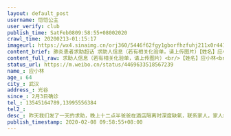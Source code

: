```yaml
---
layout: default_post
username: 恺恺公主
user_verify: club
publish_time: SatFeb0809:58:55+08002020
crawl_time: 20200213-01:15:17
imageurl: https://wx4.sinaimg.cn/orj360/5446f62fgy1gborfhzfuhj211x0r441r.jpg,https://wx4.sinaimg.cn/orj360/5446f62fgy1gborffjqjij20mz0n3wib.jpg
content_brief: 肺炎患者求助超话 求助人信息（若有相关化验单，请上传图片）【姓名】应小林【年龄】64【所在城市】武汉【所在小区、社区】光谷【患病时间】2月3日确诊【联系方式】13545164789,13995556384【其他紧急联系人】【病情描述】 昨天我们发了一天的求助，晚上十二点半爸爸在酒店隔离时深度缺氧 ...全文
content_full_raw: 求助人信息（若有相关化验单，请上传图片）<br/>【姓名】应小林<br/>【年龄】64<br/>【所在城市】武汉<br/>【所在小区、社区】光谷<br/>【患病时间】2月3日确诊<br/>【联系方式】13545164789,13995556384<br/>【其他紧急联系人】<br/>【病情描述】昨天我们发了一天的求助，晚上十二点半爸爸在酒店隔离时深度缺氧，联系家人，家人打电话东湖高新工作人员，说给我们安排到左岭卫生院去吸氧，那里卫生条件都很好，我们家属都同意了，120的车来接爸爸直接拖到了光谷三医院120就走了，三医院也没人来接人，爸爸就在三医院大厅里坐了一晚上，时间是从凌晨两点半到现在，一个危重病人怎么经得起这样折腾[捂脸][捂脸]
status_url: https://m.weibo.cn/status/4469633518567239
name_: 应小林
age_: 64
city_: 武汉
address_: 光谷
since_: 2月3日确诊
tel_: 13545164789,13995556384
tel2_: 
desc_: 昨天我们发了一天的求助，晚上十二点半爸爸在酒店隔离时深度缺氧，联系家人，家人打电话东湖高新工作人员，说给我们安排到左岭卫生院去吸氧，那里卫生条件都很好，我们家属都同意了，120的车来接爸爸直接拖到了光谷三医院120就走了，三医院也没人来接人，爸爸就在三医院大厅里坐了一晚上，时间是从凌晨两点半到现在，一个危重病人怎么经得起这样折腾[捂脸][捂脸]
publish_timestamp: 2020-02-08 09:58:55+08:00
---
```


